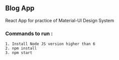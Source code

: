 ## Blog App

React App for practice of Material-UI Design System

### Commands to run :

    1. Install Node JS version higher than 6
    2. npm install
    3. npm start
